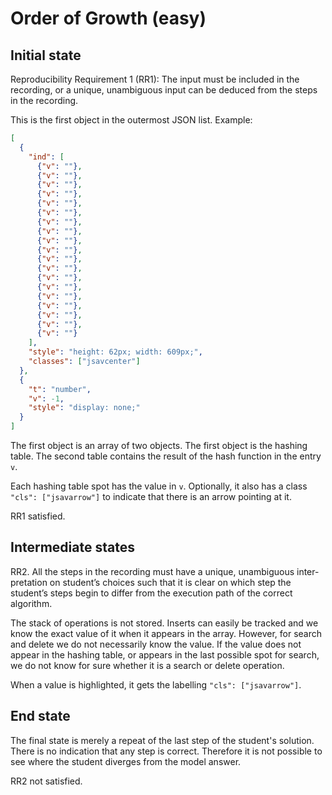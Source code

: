 # Order of Growth (easy)

## Initial state

Reproducibility Requirement 1 (RR1):
The input must be included in the recording, or a unique, unambiguous
input can be deduced from the steps in the recording.

This is the first object in the outermost JSON list. Example:

```json
[
  {
    "ind": [
      {"v": ""},
      {"v": ""},
      {"v": ""},
      {"v": ""},
      {"v": ""},
      {"v": ""},
      {"v": ""},
      {"v": ""},
      {"v": ""},
      {"v": ""},
      {"v": ""},
      {"v": ""},
      {"v": ""},
      {"v": ""},
      {"v": ""},
      {"v": ""},
      {"v": ""},
      {"v": ""},
      {"v": ""}
    ],
    "style": "height: 62px; width: 609px;",
    "classes": ["jsavcenter"]
  },
  {
    "t": "number",
    "v": -1,
    "style": "display: none;"
  }
]
```

The first object is an array of two objects. The first object is the hashing table. The second table contains the result of the hash function in the entry `v`.  

Each hashing table spot has the value in `v`. Optionally, it also has a class `"cls": ["jsavarrow"]` to indicate that there is an arrow pointing at it. 

RR1 satisfied.

## Intermediate states

RR2. All the steps in the recording must have a unique, unambiguous inter-
pretation on student’s choices such that it is clear on which step the student’s
steps begin to differ from the execution path of the correct algorithm.


The stack of operations is not stored. Inserts can easily be tracked and we know the exact value of it when it appears in the array. However, for search and delete we do not necessarily know the value. If the value does not appear in the hashing table, or appears in the last possible spot for search, we do not know for sure whether it is a search or delete operation. 

When a value is highlighted, it gets the labelling `"cls": ["jsavarrow"]`.

## End state

The final state is merely a repeat of the last step of the student's solution. There is no indication that any step is correct. Therefore it is not possible to see where the student diverges from the model answer. 

RR2 not satisfied.
